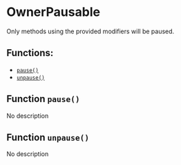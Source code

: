 # OwnerPausable

Only methods using the provided modifiers will be paused.

## Functions:

* [`pause()`](ownerpausable.md#OwnerPausable-pause--)
* [`unpause()`](ownerpausable.md#OwnerPausable-unpause--)

## Function `pause()` <a id="OwnerPausable-pause--"></a>

No description

## Function `unpause()` <a id="OwnerPausable-unpause--"></a>

No description

